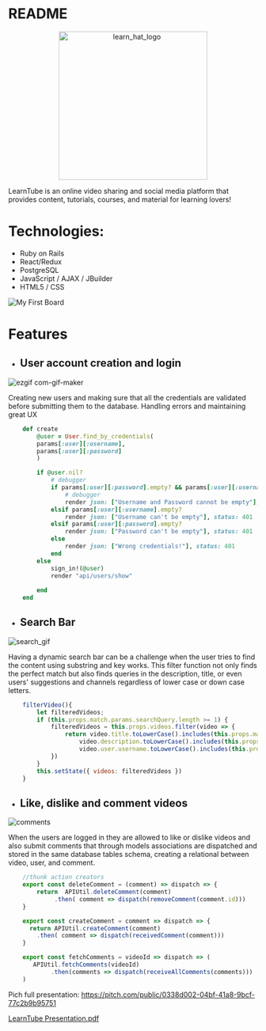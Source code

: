# README

<p align="center">
    <img width="300" style="text-align: center;" alt="learn_hat_logo" src="https://user-images.githubusercontent.com/89544506/161329079-899bb581-f0e4-400f-b4eb-82306b01692a.png">
</p>

LearnTube is an online video sharing and social media platform that provides content, tutorials, courses, and material for learning lovers!

# Technologies:

* Ruby on Rails
* React/Redux
* PostgreSQL
* JavaScript / AJAX / JBuilder
* HTML5 / CSS


![My First Board](https://user-images.githubusercontent.com/89544506/169633131-68c84704-2285-4d10-a098-72332061207c.jpg)

# Features

* ## User account creation and login

![ezgif com-gif-maker](https://user-images.githubusercontent.com/89544506/161333065-8259a9ff-ae1b-4d02-915d-2a787d4fa07d.gif)

Creating new users and making sure that all the credentials are validated before submitting them to the database.
Handling errors and maintaining great UX

```rb
    def create
        @user = User.find_by_credentials(
        params[:user][:username],
        params[:user][:password]
        )

        if @user.nil?
            # debugger 
            if params[:user][:password].empty? && params[:user][:username].empty?
                # debugger
                render json: ["Username and Password cannot be empty"], status: 401
            elsif params[:user][:username].empty?
                render json: ["Username can't be empty"], status: 401
            elsif params[:user][:password].empty?
                render json: ["Password can't be empty"], status: 401
            else
                render json: ["Wrong credentials!"], status: 401
            end 
        else 
            sign_in!(@user)
            render "api/users/show"
       
        end
    end
```

* ## Search Bar

![search_gif](https://user-images.githubusercontent.com/89544506/161334653-6f7343d6-72c5-4e66-bfc9-74146b8905ac.gif)

Having a dynamic search bar can be a challenge when the user tries to find the content using substring and key works. This filter function not only finds the perfect match but also finds queries in the description, title, or even users' suggestions and channels regardless of lower case or down case letters.

```js
    filterVideo(){
        let filteredVideos;
        if (this.props.match.params.searchQuery.length >= 1) {
            filteredVideos = this.props.videos.filter(video => {
                return video.title.toLowerCase().includes(this.props.match.params.searchQuery.toLowerCase()) ||
                    video.description.toLowerCase().includes(this.props.match.params.searchQuery.toLowerCase()) ||
                    video.user.username.toLowerCase().includes(this.props.match.params.searchQuery.toLowerCase())
            })
        }
        this.setState({ videos: filteredVideos })
    }
```

* ## Like, dislike and comment videos 

![comments](https://user-images.githubusercontent.com/89544506/161344486-80f966fb-2151-49ad-9a26-18dfe39c9975.gif)

When the users are logged in they are allowed to like or dislike videos and also submit comments that through models associations are dispatched and stored in the same database tables schema, creating a relational between video, user, and comment.

```js
    //thunk action creators
    export const deleteComment = (comment) => dispatch => {
        return  APIUtil.deleteComment(comment)
             .then( comment => dispatch(removeComment(comment.id)))
    }

    export const createComment = comment => dispatch => {
      return APIUtil.createComment(comment)
        .then( comment => dispatch(receivedComment(comment)))
    }

    export const fetchComments = videoId => dispatch => (
       APIUtil.fetchComments(videoId)
            .then(comments => dispatch(receiveAllComments(comments)))
    )
```
Pich full presentation: https://pitch.com/public/0338d002-04bf-41a8-9bcf-77c2b9b95751


[LearnTube Presentation.pdf](https://github.com/ThiagoDe/LearnTube/files/8856055/LearnTube.Presentation.pdf)



